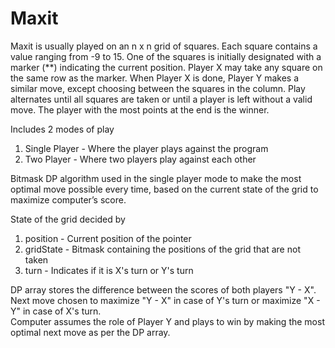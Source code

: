 # Maxit

Maxit is usually played on an n x n grid of squares. Each square contains a value ranging from -9 to 15. One of the squares is 
initially designated with a marker (**) indicating the current position. Player X may take any square on the same row as the 
marker. When Player X is done, Player Y makes a similar move, except choosing between the squares in the column.
Play alternates until all squares are taken or until a player is left without a valid move. The player with the most points 
at the end is the winner.

Includes 2 modes of play
1) Single Player - Where the player plays against the program
2) Two Player - Where two players play against each other

Bitmask DP algorithm used in the single player mode to make the most optimal move
possible every time, based on the current state of the grid to maximize computer’s score.  
  
State of the grid decided by
1) position - Current position of the pointer
2) gridState - Bitmask containing the positions of the grid that are not taken 
3) turn - Indicates if it is X's turn or Y's turn

DP array stores the difference between the scores of both players "Y - X".  
Next move chosen to maximize "Y - X" in case of Y's turn or maximize "X - Y" in case of X's turn.  
Computer assumes the role of Player Y and plays to win by making the most optimal next move as per the DP array.

